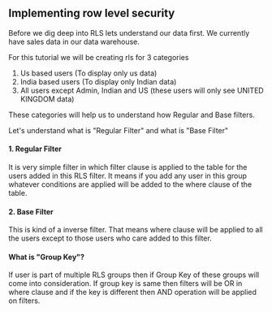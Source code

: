 ## Implementing row level security

Before we dig deep into RLS lets understand our data first. We currently have sales data in our data warehouse. 

For this tutorial we will be creating rls for 3 categories 
1. Us based users (To display only us data)
2. India based users (To display only Indian data)
3. All users except Admin, Indian and US (these users will only see UNITED KINGDOM data)

These categories will help us to understand how Regular and Base filters.

Let's understand what is "Regular Filter" and what is "Base Filter"

#### 1. Regular Filter
It is very simple filter in which filter clause is applied to the table for the users added in this RLS filter. It means if you add any user in this group whatever conditions are applied will be added to the where clause of the table. 

#### 2. Base Filter
This is kind of a inverse filter. That means where clause will be applied to all the users except to those users who care added to this filter.


#### What is "Group Key"?
If user is part of multiple RLS groups then if Group Key of these groups will come into consideration. If group key is same then filters will be OR in where clause and if the key is different then AND operation will be applied on filters.


